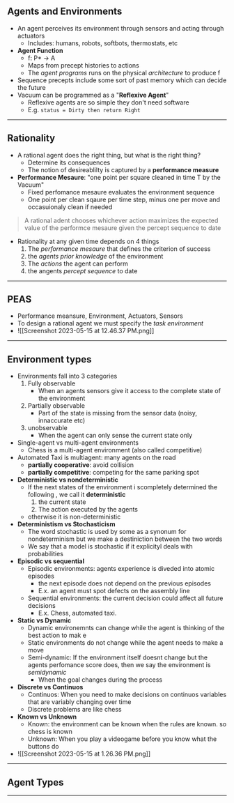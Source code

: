 ## Agents and Environments
- An agent perceives its environment through sensors and acting through actuators
	- Includes: humans, robots, softbots, thermostats, etc
- **Agent Function**
	- f: P* -> A
	- Maps from precept histories to actions 
	- The *agent programs* runs on the physical *architecture* to produce f
- Sequence precepts include some sort of past memory which can decide the future 
- Vacuum can be programmed as a "**Reflexive Agent**"
	- Reflexive agents are so simple they don't need software 
	- E.g. `status = Dirty then return Right`
---
## Rationality
- A rational agent does the right thing, but what is the right thing? 
	- Determine its consequences 
	- The notion of desireablilty is captured by a **performance measure**
- **Performance Mesaure**: "one point per square cleaned in time T by the Vacuum"
	- Fixed perfomance mesaure evaluates the environment sequence
	- One point per clean sqaure per time step, minus one per move and occasuionaly clean if needed
> A rational adent chooses whichever action maximizes the expected value of the performce mesaure given the percept sequence to date

- Rationality at any given time depends on 4 things 
	1. The *performance mesaure* that defines the criterion of success
	2. the *agents prior knowledge* of the environment
	3. The *actions* the agent can perform 
	4. the angents *percept sequence* to date 
---
## PEAS
- Performance meansure, Environment, Actuators, Sensors
- To design a rational agent we must specify the *task environment*
- ![[Screenshot 2023-05-15 at 12.46.37 PM.png]]
---
## Environment types
- Environments fall into 3 categories 
	1. Fully observable 
		- When an agents sensors give it access to the complete state of the environment
	2. Partially observable
		- Part of the state is missing from the sensor data (noisy, innaccurate etc)
	3. unobservable 
		- When the agent can only sense the current state only 
- Single-agent vs multi-agent environments 
	- Chess is a multi-agent environment (also called competitive)
- Automated Taxi is multiagent: many agents on the road
	- **partially cooperative**: avoid collision 
	- **partially competitive**: competing for the same parking spot
- **Deterministic vs nondeterministic**
	- If the next states of the environment i scompletely determined the following , we call it **deterministic**
		1. the current state
		2. The action executed by the agents
	- otherwise it is non-deterministic 
- **Deterministism vs Stochasticism**
	- The word stochastic is used by some as a synonum for nondeterminism but we make a destiniction between the two words
	- We say that a model is stochastic if it explicityl deals with probabilities 
- **Episodic vs sequential**
	- Episodic environments: agents experience is diveded into atomic episodes
		- the next episode does not depend on the previous episodes 
		- E.x. an agent must spot defects on the assembly line
	- Sequential environments: the current decision could affect all future decisions
		- E.x. Chess, automated taxi. 
- **Static vs Dynamic**
	- Dynamic environemnts can change while the agent is thinking of the best action to mak e
	- Static environments do not change while the agent needs to make a move
	- Semi-dynamic: If the environment itself doesnt change but the agents perfomance score does, then we say the environment is *semidynamic*
		- When the goal changes during the process 
- **Discrete vs Continuos**
	- Continuos: When you need to make decisions on continuos variables that are variably changing over time
	- Discrete problems are like chess
- **Known vs Unknown**
	- Known: the environment can be known when the rules are known. so chess is known
	- Unknown: When you play a videogame before you know what the buttons do 
- ![[Screenshot 2023-05-15 at 1.26.36 PM.png]]
---
## Agent Types
---